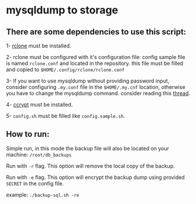 # mysqldump to storage

## There are some dependencies to use this script:

1- [rclone](https://rclone.org) must be installed.

2- rclone must be configured with it's configuration file: config sample file is named `rclone.conf` and located in the repository. this file must be filled and copied to `$HOME/.config/rclone/rclone.conf`

3- If you want to use mysqldump without providing password input, consider configuring `.my.conf` file in the `$HOME/.my.cnf` location, otherwise you have to change the mysqldump command. consider reading this [thread](https://stackoverflow.com/questions/9293042/how-to-perform-a-mysqldump-without-a-password-prompt).

4- [ccrypt](https://ccrypt.sourceforge.net) must be installed.

5- `config.sh` must be filled like `config.sample.sh`.


## How to run:

Simple run, in this mode the backup file will also be located on your machine: `/root/db_backups`

Run with `-r` flag. This option will remove the local copy of the backup.

Run with `-e` flag. This option will encrypt the backup dump using provided `SECRET` in the config file.

example: `./backup-sql.sh -re`

